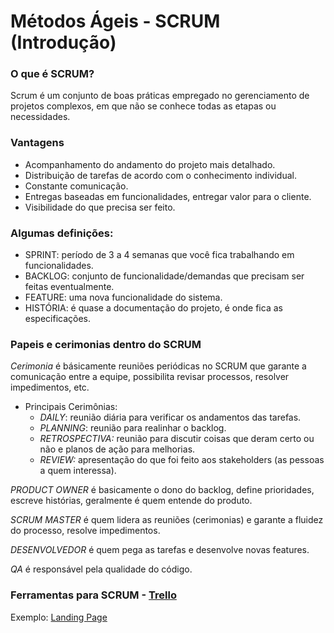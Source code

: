# Métodos Ágeis - SCRUM (Introdução)

### O que é SCRUM?
Scrum é um conjunto de boas práticas empregado no gerenciamento de projetos complexos, em que não se conhece todas as etapas ou necessidades.

### Vantagens
- Acompanhamento do andamento do projeto mais detalhado.
- Distribuição de tarefas de acordo com o conhecimento individual.
- Constante comunicação.
- Entregas baseadas em funcionalidades, entregar valor para o cliente.
- Visibilidade do que precisa ser feito.

### Algumas definições:
- SPRINT: período de 3 a 4 semanas que você fica trabalhando em funcionalidades.
- BACKLOG: conjunto de funcionalidade/demandas que precisam ser feitas eventualmente.
- FEATURE: uma nova funcionalidade do sistema.
- HISTÓRIA: é quase a documentação do projeto, é onde fica as especificações.

### Papeis e cerimonias dentro do SCRUM

*Cerimonia* é básicamente reuniões periódicas no SCRUM que garante a comunicação entre a equipe, possibilita revisar processos, resolver impedimentos, etc.

- Principais Cerimônias:
    - *DAILY*: reunião diária para verificar os andamentos das tarefas.
    - *PLANNING*: reunião para realinhar o backlog.
    - *RETROSPECTIVA:* reunião para discutir coisas que deram certo ou não e planos de ação para melhorias.
    - *REVIEW:* apresentação do que foi feito aos stakeholders (as pessoas a quem interessa).

*PRODUCT OWNER* é basicamente o dono do backlog, define prioridades, escreve histórias, geralmente é quem entende do produto.

*SCRUM MASTER* é quem lidera as reuniões (cerimonias) e garante a fluidez do processo, resolve impedimentos.

*DESENVOLVEDOR* é quem pega as tarefas e desenvolve novas features.

*QA* é responsável pela qualidade do código.

### Ferramentas para SCRUM - [Trello](https://trello.com/b/NTbv0Aaa/meu-quadro-do-trello)

Exemplo: [Landing Page](https://trello.com/b/qAmnzwTp/landing-page)

